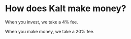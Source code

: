 # How does Kalt make money?

When you invest, we take a 4% fee.

When you make money, we take a 20% fee. 
